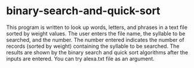 # binary-search-and-quick-sort

This program is written to look up words, letters, and phrases in a text file sorted by weight values. The user enters the file name, the syllable to be searched, and the number. The number entered indicates the number of records (sorted by weight) containing the syllable to be searched. The results are shown by the binary search and quick sort algorithms after the inputs are entered. You can try alexa.txt file as an argument.
